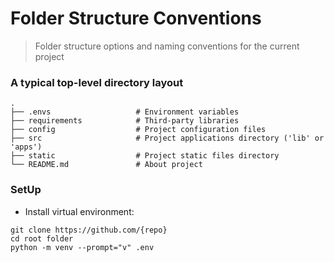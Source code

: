 Folder Structure Conventions
============================

> Folder structure options and naming conventions for the current project

### A typical top-level directory layout

    .
    ├── .envs                   # Environment variables
    ├── requirements            # Third-party libraries
    ├── config                  # Project configuration files 
    ├── src                     # Project applications directory ('lib' or 'apps') 
    ├── static                  # Project static files directory 
    └── README.md               # About project

### SetUp 

- Install virtual environment:

```
git clone https://github.com/{repo}
cd root folder
python -m venv --prompt="v" .env
```